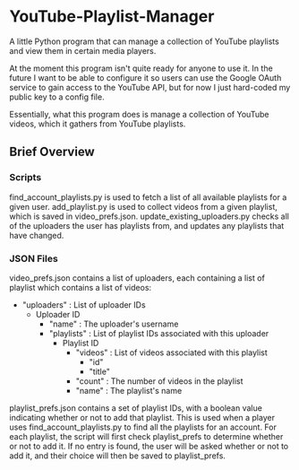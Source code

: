 # YouTube-Playlist-Manager
A little Python program that can manage a collection of YouTube playlists and view them in certain media players.

At the moment this program isn't quite ready for anyone to use it.  In the future I want to be able to configure it so users can use the Google OAuth service to gain access to the YouTube API, but for now I just hard-coded my public key to a config file.

Essentially, what this program does is manage a collection of YouTube videos, which it gathers from YouTube playlists.

## Brief Overview

### Scripts
find_account_playlists.py is used to fetch a list of all available playlists for a given user.
add_playlist.py is used to collect videos from a given playlist, which is saved in video_prefs.json.
update_existing_uploaders.py checks all of the uploaders the user has playlists from, and updates any playlists that have changed.

### JSON Files

video_prefs.json contains a list of uploaders, each containing a list of playlist which contains a list of videos:
* "uploaders" : List of uploader IDs
  * Uploader ID
    * "name" : The uploader's username
    * "playlists" : List of playlist IDs associated with this uploader
        * Playlist ID
            * "videos" : List of videos associated with this playlist
                * "id"
                * "title"
            * "count" : The number of videos in the playlist
            * "name" : The playlist's name

playlist_prefs.json contains a set of playlist IDs, with a boolean value indicating whether or not to add that playlist.  This is used when a player uses find_account_playlists.py to find all the playlists for an account.  For each playlist, the script will first check playlist_prefs to determine whether or not to add it.  If no entry is found, the user will be asked whether or not to add it, and their choice will then be saved to playlist_prefs.
